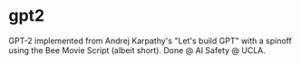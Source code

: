 # gpt2
GPT-2 implemented from Andrej Karpathy's "Let's build GPT" with a spinoff using the Bee Movie Script (albeit short). Done @ AI Safety @ UCLA.
